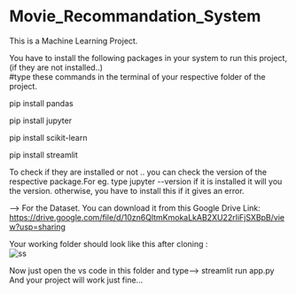 # Movie_Recommandation_System
This is a Machine Learning Project. <br>

You have to install the following packages in your system to run this project, (if they are not installed..) <br>
#type these commands in the terminal of your respective folder of the project.

pip install pandas <br>

pip install jupyter <br>

pip install scikit-learn <br>

pip install streamlit <br>

To check if they are installed or not .. you can check the version of the respective package.For eg. type   jupyter --version   if it is installed it will you the version. otherwise, you have to install this if it gives an error. <br>

-->  For the Dataset. You can download it from this Google Drive Link: https://drive.google.com/file/d/10zn6QltmKmokaLkAB2XU22rIiFjSXBpB/view?usp=sharing <br>

Your working folder should look like this after cloning : <br>
![ss](https://github.com/AdhishthanAshok/Movie_Recommandation_System/assets/96656037/d7d0c737-5d35-4c44-8f30-4c739f02999f)

Now just open the vs code in this folder and type--> streamlit run app.py <br>
And your project will work just fine...
